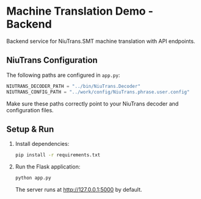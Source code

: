# Machine Translation Demo - Backend

Backend service for NiuTrans.SMT machine translation with API endpoints.

## NiuTrans Configuration

The following paths are configured in `app.py`:
```python
NIUTRANS_DECODER_PATH = "../bin/NiuTrans.Decoder"
NIUTRANS_CONFIG_PATH = "../work/config/NiuTrans.phrase.user.config"
```

Make sure these paths correctly point to your NiuTrans decoder and configuration files.

## Setup & Run

1. Install dependencies:
   ```bash
   pip install -r requirements.txt
   ```

2. Run the Flask application:
   ```bash
   python app.py
   ```

   The server runs at http://127.0.0.1:5000 by default.

